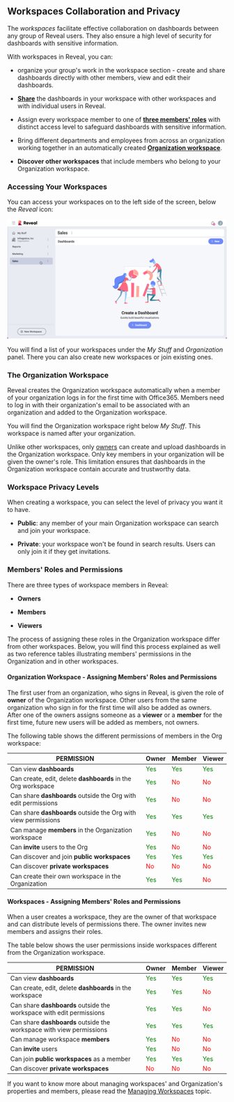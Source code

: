 ## Workspaces Collaboration and Privacy

The *workspaces* facilitate effective collaboration on dashboards between any
group of Reveal users. They also ensure a high level of security for dashboards with sensitive information.

With workspaces in Reveal, you can:

  - organize your group's work in the workspace section - create and share dashboards directly with other members, view and edit their dashboards.

  - [**Share**](~/en/dashboards/sharing-dashboards/share-a-dashboard.md) the dashboards in your workspace with other workspaces and with individual users in Reveal.

  - Assign every workspace member to one of [**three members' roles**](#members-roles-permissions) with distinct access level to safeguard dashboards with sensitive information.

  - Bring different departments and employees from across an organization working together in an automatically created [**Organization workspace**](#organization-workspace).

  - **Discover other workspaces** that include members who belong to your Organization workspace.

### Accessing Your Workspaces


You can access your workspaces on to the left side of the screen, below the *Reveal* icon:

<img src="images/accessing-workspaces-menu.png" alt="Accessing workspaces popover menu" class="responsive-img"/>

You will find a list of your workspaces under the *My Stuff* and *Organization* panel. There you can also create new workspaces or join existing ones.


<a name='organization-workspace'></a>
### The Organization Workspace

Reveal creates the Organization workspace automatically when a member of your organization logs in for the first time with Office365. Members need to log in with their organization's email to be associated with an organization and added to the Organization workspace.

You will find the Organization workspace right below _My Stuff_. This workspace is named after your organization.

Unlike other workspaces, only [owners](#members-roles-permissions) can create
and upload dashboards in the Organization workspace. Only key members in
your organization will be given the owner's role. This limitation ensures that dashboards in the Organization workspace contain accurate and trustworthy data.

<a name='workspace-privacy-levels'></a>
### Workspace Privacy Levels

When creating a workspace, you can select the level of privacy you want it to
have.

  - **Public**: any member of your main Organization workspace can search and
    join your workspace.

  - **Private**: your workspace won't be found in search results. Users can
    only join it if they get invitations.

<a name='members-roles-permissions'></a>
### Members' Roles and Permissions

There are three types of workspace members in Reveal:

  - **Owners**

  - **Members**

  - **Viewers**

The process of assigning these roles in the Organization workspace differ
from other workspaces. Below, you will find this process explained as well as
two reference tables illustrating members' permissions in the
Organization and in other workspaces.

#### Organization Workspace - Assigning Members' Roles and Permissions

The first user from an organization, who signs in Reveal, is given the
role of **owner** of the Organization workspace. Other users from the same organization who sign in for the first time will also be added as owners. After one of the owners assigns someone as a **viewer** or a **member** for the first
time, future new users will be added as members, not owners.

The following table shows the different permissions of members in the
Org workspace:

| PERMISSION                                                      | Owner                                   | Member                                  | Viewer                                  |
| --------------------------------------------------------------- | --------------------------------------- | --------------------------------------- | --------------------------------------- |
| Can view **dashboards**                                         | <span style="color: #007F00">Yes</span> | <span style="color: #007F00">Yes</span> | <span style="color: #007F00">Yes</span> |
| Can create, edit, delete **dashboards** in the Org workspace                 | <span style="color: #007F00">Yes</span> | <span style="color: #FF0000">No</span>  | <span style="color: #FF0000">No</span>  |
| Can share **dashboards** outside the Org with edit permissions  | <span style="color: #007F00">Yes</span> | <span style="color: #FF0000">No</span>  | <span style="color: #FF0000">No</span>  |
| Can share **dashboards** outside the Org with view permissions  | <span style="color: #007F00">Yes</span> | <span style="color: #007F00">Yes</span> | <span style="color: #007F00">Yes</span> |
| Can manage **members** in the Organization workspace           | <span style="color: #007F00">Yes</span> | <span style="color: #FF0000">No</span>  | <span style="color: #FF0000">No</span>  |
| Can **invite** users to the Org                               | <span style="color: #007F00">Yes</span> | <span style="color: #FF0000">No</span>  | <span style="color: #FF0000">No</span>  |
| Can discover and join **public workspaces**                           | <span style="color: #007F00">Yes</span> | <span style="color: #007F00">Yes</span> | <span style="color: #007F00">Yes</span> |
| Can discover **private workspaces**                                      | <span style="color: #FF0000">No</span>  | <span style="color: #FF0000">No</span>  | <span style="color: #FF0000">No</span>  |
| Can create their own workspace in the Organization | <span style="color: #007F00">Yes</span> | <span style="color: #007F00">Yes</span> | <span style="color: #FF0000">No</span>  |

#### Workspaces - Assigning Members' Roles and Permissions

When a user creates a workspace, they are the owner of that workspace and can
distribute levels of permissions there. The owner invites new members and assigns their roles.

The table below shows the user permissions inside workspaces different from
the Organization workspace.

| PERMISSION                                                      | Owner                                   | Member                                  | Viewer                                  |
| --------------------------------------------------------------- | --------------------------------------- | --------------------------------------- | --------------------------------------- |
| Can view **dashboards**                                         | <span style="color: #007F00">Yes</span> | <span style="color: #007F00">Yes</span> | <span style="color: #007F00">Yes</span> |
| Can create, edit, delete **dashboards** in the workspace                           | <span style="color: #007F00">Yes</span> | <span style="color: #007F00">Yes</span> | <span style="color: #FF0000">No</span>  |
| Can share **dashboards** outside the workspace with edit permissions | <span style="color: #007F00">Yes</span> | <span style="color: #007F00">Yes</span> | <span style="color: #FF0000">No</span>  |
| Can share **dashboards** outside the workspace with view permissions | <span style="color: #007F00">Yes</span> | <span style="color: #007F00">Yes</span> | <span style="color: #007F00">Yes</span> |
| Can manage workspace **members**                                     | <span style="color: #007F00">Yes</span> | <span style="color: #FF0000">No</span>  | <span style="color: #FF0000">No</span>  |
| Can **invite** users                             | <span style="color: #007F00">Yes</span> | <span style="color: #FF0000">No</span>  | <span style="color: #FF0000">No</span>  |
| Can join **public workspaces** as a member                           | <span style="color: #007F00">Yes</span> | <span style="color: #007F00">Yes</span> | <span style="color: #007F00">Yes</span> |
| Can discover **private workspaces**                                      | <span style="color: #FF0000">No</span>  | <span style="color: #FF0000">No</span>  | <span style="color: #FF0000">No</span>  |

If you want to know more about managing workspaces' and Organization's properties and members, please read the [Managing Workspaces](managing-your-workspace.md) topic.
